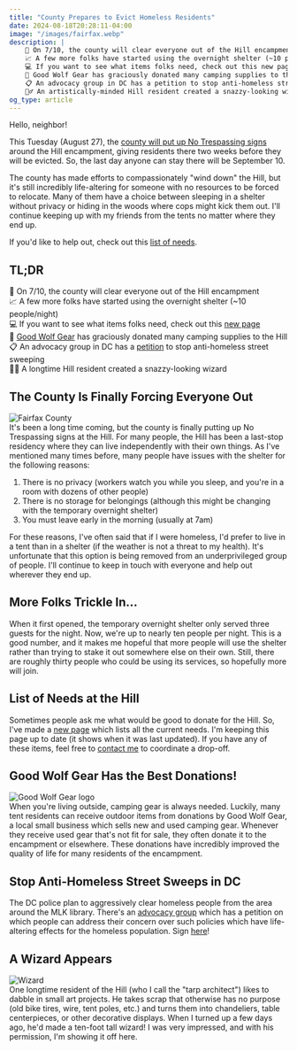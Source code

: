 ```yaml
---
title: "County Prepares to Evict Homeless Residents"
date: 2024-08-18T20:28:11-04:00
image: "/images/fairfax.webp"
description: |
    🚫 On 7/10, the county will clear everyone out of the Hill encampment  
    📈 A few more folks have started using the overnight shelter (~10 people/night)  
    💻 If you want to see what items folks need, check out this new page  
    🐺 Good Wolf Gear has graciously donated many camping supplies to the Hill  
    📋 An advocacy group in DC has a petition to stop anti-homeless street sweeping  
    🧙‍♂️ An artistically-minded Hill resident created a snazzy-looking wizard  
og_type: article
---
```


Hello, neighbor!  

This Tuesday (August 27), the [county will put up No Trespassing signs](https://www.ffxnow.com/2024/08/22/just-in-fairfax-county-to-clear-reston-homeless-camp-starting-next-week/?utm_source=FFXnow&utm_campaign=68e78209f3-EMAIL_CAMPAIGN_2024_08_22_08_01&utm_medium=email&utm_term=0_0e108e56de-68e78209f3-%5BLIST_EMAIL_ID%5D&mc_cid=68e78209f3) around the Hill encampment, giving residents there two weeks before they will be evicted. So, the last day anyone can stay there will be September 10.  

The county has made efforts to compassionately "wind down" the Hill, but it's still incredibly life-altering for someone with no resources to be forced to relocate. Many of them have a choice between sleeping in a shelter without privacy or hiding in the woods where cops might kick them out. I'll continue keeping up with my friends from the tents no matter where they end up.

If you'd like to help out, check out this [list of needs](https://www.restonisourhome.org/needs).

## TL;DR
🚫 On 7/10, the county will clear everyone out of the Hill encampment  
📈 A few more folks have started using the overnight shelter (~10 people/night)  
💻 If you want to see what items folks need, check out this [new page](https://www.restonisourhome.org/needs)  
🐺 [Good Wolf Gear](https://www.goodwolfgear.com/) has graciously donated many camping supplies to the Hill  
📋 An advocacy group in DC has a [petition](https://actionnetwork.org/petitions/stop-the-implementation-of-hostile-anti-homeless-policies-at-dc-public-librarie?source=direct_link&) to stop anti-homeless street sweeping  
🧙‍♂️ A longtime Hill resident created a snazzy-looking wizard  

## The County Is Finally Forcing Everyone Out
![Fairfax County](/images/fairfax.webp)  
It's been a long time coming, but the county is finally putting up No Trespassing signs at the Hill. For many people, the Hill has been a last-stop residency where they can live independently with their own things. As I've mentioned many times before, many people have issues with the shelter for the following reasons:  

1. There is no privacy (workers watch you while you sleep, and you're in a room with dozens of other people)
2. There is no storage for belongings (although this might be changing with the temporary overnight shelter)
3. You must leave early in the morning (usually at 7am)

For these reasons, I've often said that if I were homeless, I'd prefer to live in a tent than in a shelter (if the weather is not a threat to my health). It's unfortunate that this option is being removed from an underprivileged group of people. I'll continue to keep in touch with everyone and help out wherever they end up.

## More Folks Trickle In...
When it first opened, the temporary overnight shelter only served three guests for the night. Now, we're up to nearly ten people per night. This is a good number, and it makes me hopeful that more people will use the shelter rather than trying to stake it out somewhere else on their own. Still, there are roughly thirty people who could be using its services, so hopefully more will join.

## List of Needs at the Hill
Sometimes people ask me what would be good to donate for the Hill. So, I've made a [new page](https://www.restonisourhome.org/needs) which lists all the current needs. I'm keeping this page up to date (it shows when it was last updated). If you have any of these items, feel free to [contact me](https://www.restonisourhome.org/contact) to coordinate a drop-off.

## Good Wolf Gear Has the Best Donations!
![Good Wolf Gear logo](/images/goodwolf.webp)  
When you're living outside, camping gear is always needed. Luckily, many tent residents can receive outdoor items from donations by Good Wolf Gear, a local small business which sells new and used camping gear. Whenever they receive used gear that's not fit for sale, they often donate it to the encampment or elsewhere. These donations have incredibly improved the quality of life for many residents of the encampment.

## Stop Anti-Homeless Street Sweeps in DC
The DC police plan to aggressively clear homeless people from the area around the MLK library. There's an [advocacy group](https://linktr.ee/stopthesweepsdc) which has a petition on which people can address their concern over such policies which have life-altering effects for the homeless population. Sign [here](https://actionnetwork.org/petitions/stop-the-implementation-of-hostile-anti-homeless-policies-at-dc-public-librarie?source=direct_link&)!

## A Wizard Appears
![Wizard](/images/wizard.webp)  
One longtime resident of the Hill (who I call the "tarp architect") likes to dabble in small art projects. He takes scrap that otherwise has no purpose (old bike tires, wire, tent poles, etc.) and turns them into chandeliers, table centerpieces, or other decorative displays. When I turned up a few days ago, he'd made a ten-foot tall wizard! I was very impressed, and with his permission, I'm showing it off here.  
